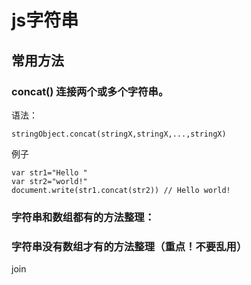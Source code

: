 # js字符串

## 常用方法
### concat() 连接两个或多个字符串。
语法：


```
stringObject.concat(stringX,stringX,...,stringX)
```

例子


```
var str1="Hello "
var str2="world!"
document.write(str1.concat(str2)) // Hello world!
```

### 字符串和数组都有的方法整理：

### 字符串没有数组才有的方法整理（重点！不要乱用）
join





